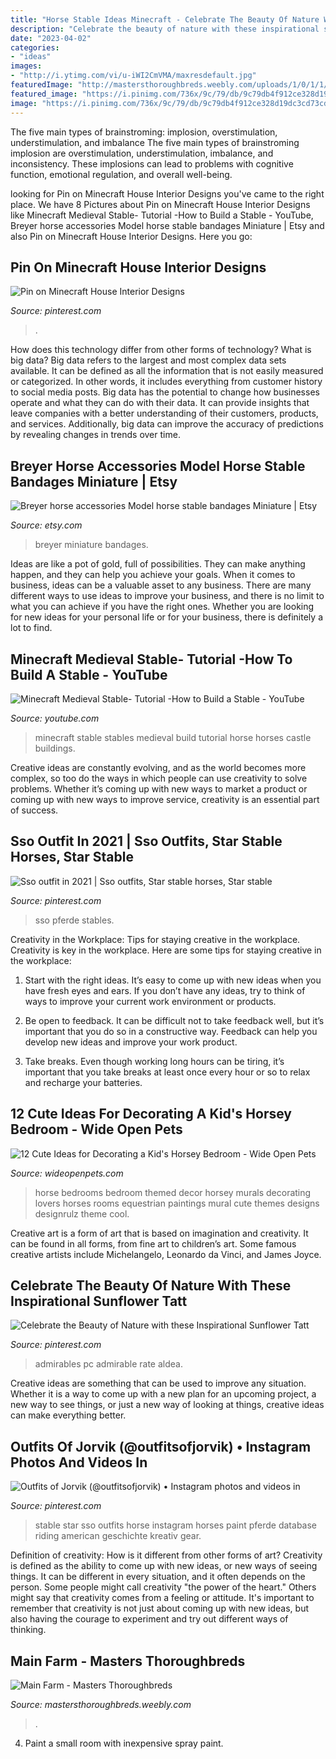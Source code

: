 ```yaml
---
title: "Horse Stable Ideas Minecraft - Celebrate The Beauty Of Nature With These Inspirational Sunflower Tatt"
description: "Celebrate the beauty of nature with these inspirational sunflower tatt"
date: "2023-04-02"
categories:
- "ideas"
images:
- "http://i.ytimg.com/vi/u-iWI2CmVMA/maxresdefault.jpg"
featuredImage: "http://mastersthoroughbreds.weebly.com/uploads/1/0/1/1/10115359/5805678_orig.jpg?720"
featured_image: "https://i.pinimg.com/736x/9c/79/db/9c79db4f912ce328d19dc3cd73cdf91c.jpg"
image: "https://i.pinimg.com/736x/9c/79/db/9c79db4f912ce328d19dc3cd73cdf91c.jpg"
---
```



The five main types of brainstroming: implosion, overstimulation, understimulation, and imbalance
The five main types of brainstroming implosion are overstimulation, understimulation, imbalance, and inconsistency. These implosions can lead to problems with cognitive function, emotional regulation, and overall well-being.

	

		
looking for Pin on Minecraft House Interior Designs you've came to the right place. We have 8 Pictures about Pin on Minecraft House Interior Designs like Minecraft Medieval Stable- Tutorial -How to Build a Stable - YouTube, Breyer horse accessories Model horse stable bandages Miniature | Etsy and also Pin on Minecraft House Interior Designs. Here you go:
		
    
## Pin On Minecraft House Interior Designs

<img loading=lazy src="https://i.pinimg.com/736x/bd/41/93/bd41930552eb7d6c94f03484a238f9ba.jpg" onerror="this.onerror=null;this.src='https://tse3.mm.bing.net/th?id=OIP.QYRNO5Zkxi_GSzANBveOUAHaFj&amp;pid=15.1';" alt="Pin on Minecraft House Interior Designs">

_Source: pinterest.com_

>. 

	

How does this technology differ from other forms of technology?
What is big data? Big data refers to the largest and most complex data sets available. It can be defined as all the information that is not easily measured or categorized. In other words, it includes everything from customer history to social media posts.
Big data has the potential to change how businesses operate and what they can do with their data. It can provide insights that leave companies with a better understanding of their customers, products, and services. Additionally, big data can improve the accuracy of predictions by revealing changes in trends over time.

    
## Breyer Horse Accessories Model Horse Stable Bandages Miniature | Etsy

<img loading=lazy src="https://i.etsystatic.com/22333571/r/il/358fec/2189502176/il_1588xN.2189502176_n27m.jpg" onerror="this.onerror=null;this.src='https://tse2.mm.bing.net/th?id=OIP.MNUnUhoqD4xcCV-9Rwow-AHaJ4&amp;pid=15.1';" alt="Breyer horse accessories Model horse stable bandages Miniature | Etsy">

_Source: etsy.com_

>breyer miniature bandages. 

	

Ideas are like a pot of gold, full of possibilities. They can make anything happen, and they can help you achieve your goals. When it comes to business, ideas can be a valuable asset to any business. There are many different ways to use ideas to improve your business, and there is no limit to what you can achieve if you have the right ones. Whether you are looking for new ideas for your personal life or for your business, there is definitely a lot to find.

    
## Minecraft Medieval Stable- Tutorial -How To Build A Stable - YouTube

<img loading=lazy src="http://i.ytimg.com/vi/u-iWI2CmVMA/maxresdefault.jpg" onerror="this.onerror=null;this.src='https://tse3.mm.bing.net/th?id=OIP.7gKa3ZiggjC-SEnLM62TaQHaEK&amp;pid=15.1';" alt="Minecraft Medieval Stable- Tutorial -How to Build a Stable - YouTube">

_Source: youtube.com_

>minecraft stable stables medieval build tutorial horse horses castle buildings. 

	

Creative ideas are constantly evolving, and as the world becomes more complex, so too do the ways in which people can use creativity to solve problems. Whether it’s coming up with new ways to market a product or coming up with new ways to improve service, creativity is an essential part of success.

    
## Sso Outfit In 2021 | Sso Outfits, Star Stable Horses, Star Stable

<img loading=lazy src="https://i.pinimg.com/736x/7d/3b/6e/7d3b6ec1e4a303d2b9dcbb49d1271d46.jpg" onerror="this.onerror=null;this.src='https://tse2.mm.bing.net/th?id=OIP.eTPyIKUXYEyoZ72L_2olCgHaHb&amp;pid=15.1';" alt="Sso outfit in 2021 | Sso outfits, Star stable horses, Star stable">

_Source: pinterest.com_

>sso pferde stables. 

	

Creativity in the Workplace: Tips for staying creative in the workplace.
Creativity is key in the workplace. Here are some tips for staying creative in the workplace:
1. Start with the right ideas. It’s easy to come up with new ideas when you have fresh eyes and ears. If you don’t have any ideas, try to think of ways to improve your current work environment or products.

2. Be open to feedback. It can be difficult not to take feedback well, but it’s important that you do so in a constructive way. Feedback can help you develop new ideas and improve your work product.

3. Take breaks. Even though working long hours can be tiring, it’s important that you take breaks at least once every hour or so to relax and recharge your batteries.

    
## 12 Cute Ideas For Decorating A Kid&#039;s Horsey Bedroom - Wide Open Pets

<img loading=lazy src="http://cdn0.wideopenpets.com/wp-content/uploads/2016/05/murals.jpg" onerror="this.onerror=null;this.src='https://tse2.mm.bing.net/th?id=OIP.9-V4a4af9U9-Wg3ZKqQG8gHaI5&amp;pid=15.1';" alt="12 Cute Ideas for Decorating a Kid&#039;s Horsey Bedroom - Wide Open Pets">

_Source: wideopenpets.com_

>horse bedrooms bedroom themed decor horsey murals decorating lovers horses rooms equestrian paintings mural cute themes designs designrulz theme cool. 

	

Creative art is a form of art that is based on imagination and creativity. It can be found in all forms, from fine art to children’s art. Some famous creative artists include Michelangelo, Leonardo da Vinci, and James Joyce.

    
## Celebrate The Beauty Of Nature With These Inspirational Sunflower Tatt

<img loading=lazy src="https://i.pinimg.com/736x/41/90/65/419065f1a1137cdd82a6edc9b344d7a0.jpg" onerror="this.onerror=null;this.src='https://tse2.mm.bing.net/th?id=OIP.5rzc2MRDRaKvThr34t2MZAHaHa&amp;pid=15.1';" alt="Celebrate the Beauty of Nature with these Inspirational Sunflower Tatt">

_Source: pinterest.com_

>admirables pc admirable rate aldea. 

	

Creative ideas are something that can be used to improve any situation. Whether it is a way to come up with a new plan for an upcoming project, a new way to see things, or just a new way of looking at things, creative ideas can make everything better.

    
## Outfits Of Jorvik (@outfitsofjorvik) • Instagram Photos And Videos In

<img loading=lazy src="https://i.pinimg.com/736x/9c/79/db/9c79db4f912ce328d19dc3cd73cdf91c.jpg" onerror="this.onerror=null;this.src='https://tse1.mm.bing.net/th?id=OIP.VsvllzcWZ-kzkA5gfc2sIQHaHa&amp;pid=15.1';" alt="Outfits of Jorvik (@outfitsofjorvik) • Instagram photos and videos in">

_Source: pinterest.com_

>stable star sso outfits horse instagram horses paint pferde database riding american geschichte kreativ gear. 

	

Definition of creativity: How is it different from other forms of art?
Creativity is defined as the ability to come up with new ideas, or new ways of seeing things. It can be different in every situation, and it often depends on the person. Some people might call creativity "the power of the heart." Others might say that creativity comes from a feeling or attitude. It's important to remember that creativity is not just about coming up with new ideas, but also having the courage to experiment and try out different ways of thinking.

    
## Main Farm - Masters Thoroughbreds

<img loading=lazy src="http://mastersthoroughbreds.weebly.com/uploads/1/0/1/1/10115359/5805678_orig.jpg?720" onerror="this.onerror=null;this.src='https://tse2.mm.bing.net/th?id=OIP.RRbJDEwC5kJRMCZ_VJPJ3QHaFj&amp;pid=15.1';" alt="Main Farm - Masters Thoroughbreds">

_Source: mastersthoroughbreds.weebly.com_

>. 

	

4. Paint a small room with inexpensive spray paint.

